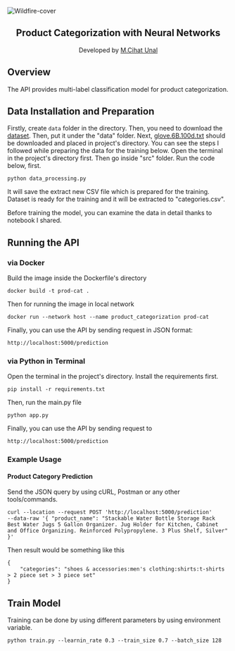 ![Wildfire-cover](https://images.ctfassets.net/3viuren4us1n/4jw95A7JsM8bx6jPGCBSka/9c16251949c69108d0702d7fc0ce8042/product_categorization.jpg)
<h2 align="center">Product Categorization with Neural Networks</h2>
<p align="center">
  Developed by <a href="https://github.com/ByUnal"> M.Cihat Unal </a> 
</p>

## Overview

The API provides multi-label classification model for product categorization.

## Data Installation and Preparation
Firstly, create ```data``` folder in the directory. Then, you need to download the 
[dataset](https://drive.google.com/file/d/1jRPAJuJqQmaZZUiciDdmP0FZ3VGhQwWc/view?usp=sharing). Then, put it under the "data" folder.
Next, [glove.6B.100d.txt](https://www.kaggle.com/datasets/danielwillgeorge/glove6b100dtxt) should be downloaded and placed in project's directory.
You can see the steps I followed while preparing the data for the training below. Open the terminal in the project's directory first.
Then go inside "src" folder. Run the code below, first.
```
python data_processing.py
```
It will save the extract new CSV file which is prepared for the training.
Dataset is ready for the training and it will be extracted to "categories.csv".

Before training the model, you can examine the data in detail thanks to notebook I shared.

## Running the API

### via Docker
Build the image inside the Dockerfile's directory
```commandline
docker build -t prod-cat .
```
Then for running the image in local network
```commandline
docker run --network host --name product_categorization prod-cat
```
Finally, you can use the API by sending request in JSON format:
```bash
http://localhost:5000/prediction
```

### via Python in Terminal

Open the terminal in the project's directory.
Install the requirements first.
```commandline
pip install -r requirements.txt
```
Then, run the main.py file
```commandline
python app.py
```

Finally, you can use the API by sending request to

```bash
http://localhost:5000/prediction
```

### Example Usage
#### Product Category Prediction

Send the JSON query by using cURL, Postman or any other tools/commands.
```
curl --location --request POST 'http://localhost:5000/prediction' 
--data-raw '{ "product_name": "Stackable Water Bottle Storage Rack Best Water Jugs 5 Gallon Organizer. Jug Holder for Kitchen, Cabinet and Office Organizing. Reinforced Polypropylene. 3 Plus Shelf, Silver" }'
```

Then result would be something like this
```
{
    "categories": "shoes & accessories:men's clothing:shirts:t-shirts > 2 piece set > 3 piece set"
}
```

## Train Model
Training can be done by using different parameters by using environment variable.
```commandline
python train.py --learnin_rate 0.3 --train_size 0.7 --batch_size 128
```
